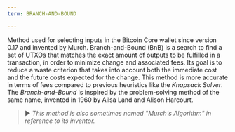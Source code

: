 ```yaml
---
term: BRANCH-AND-BOUND

---
```

Method used for selecting inputs in the Bitcoin Core wallet since version 0.17 and invented by Murch. Branch-and-Bound (BnB) is a search to find a set of UTXOs that matches the exact amount of outputs to be fulfilled in a transaction, in order to minimize change and associated fees. Its goal is to reduce a waste criterion that takes into account both the immediate cost and the future costs expected for the change. This method is more accurate in terms of fees compared to previous heuristics like the *Knapsack Solver*. The *Branch-and-Bound* is inspired by the problem-solving method of the same name, invented in 1960 by Ailsa Land and Alison Harcourt.

> ► *This method is also sometimes named "Murch's Algorithm" in reference to its inventor.*